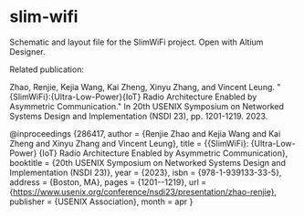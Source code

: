 # slim-wifi
Schematic and layout file for the SlimWiFi project. Open with Altium Designer. 

Related publication: 

Zhao, Renjie, Kejia Wang, Kai Zheng, Xinyu Zhang, and Vincent Leung. "{SlimWiFi}:{Ultra-Low-Power}{IoT} Radio Architecture Enabled by Asymmetric Communication." In 20th USENIX Symposium on Networked Systems Design and Implementation (NSDI 23), pp. 1201-1219. 2023.

@inproceedings {286417,
author = {Renjie Zhao and Kejia Wang and Kai Zheng and Xinyu Zhang and Vincent Leung},
title = {{SlimWiFi}: {Ultra-Low-Power} {IoT} Radio Architecture Enabled by Asymmetric Communication},
booktitle = {20th USENIX Symposium on Networked Systems Design and Implementation (NSDI 23)},
year = {2023},
isbn = {978-1-939133-33-5},
address = {Boston, MA},
pages = {1201--1219},
url = {https://www.usenix.org/conference/nsdi23/presentation/zhao-renjie},
publisher = {USENIX Association},
month = apr
}
